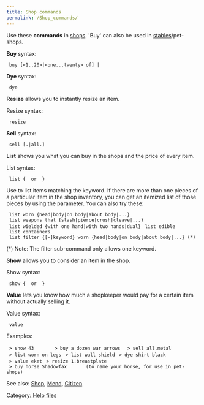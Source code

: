 ```yaml
---
title: Shop commands
permalink: /Shop_commands/
---
```


Use these **commands** in [shops](shop "wikilink"). 'Buy' can also be
used in [stables](stable "wikilink")/pet-shops.

**Buy** syntax:

` buy [<1..20>|<one...twenty> of] `<keyword>`|`<number>

**Dye** syntax:

` dye `<keyword>` `<colour>

**Resize** allows you to instantly resize an item.

Resize syntax:

` resize `<name>

**Sell** syntax:

` sell [`<number>`.|all.]`<keyword>

**List** shows you what you can buy in the shops and the price of every
item.

List syntax:

` list { `<keywords>` or `<number>` }`

Use <keyword> to list items matching the keyword. If there are more than
one pieces of a particular item in the shop inventory, you can get an
itemized list of those pieces by using the <number> parameter. You can
also try these:

` list worn {head|body|on body|about body|...}`
` list weapons that {slash|pierce|crush|cleave|...}`
` list wielded {with one hand|with two hands|dual}`
` list edible`
` list containers`
` list filter {[-]keyword} worn {head|body|on body|about body|...} (*)`

(\*) Note: The filter sub-command only allows one keyword.

**Show** allows you to consider an item in the shop.

Show syntax:

` show { `<keywords>` or `<number>` }`

**Value** lets you know how much a shopkeeper would pay for a certain
item without actually selling it.

Value syntax:

` value `<name>

Examples:

` > show 43      `
` > buy a dozen war arrows `
` > sell all.metal`
` > list worn on legs`
` > list wall shield`
` > dye shirt black`
` > value eket`
` > resize 1.breastplate`
` > buy horse Shadowfax       (to name your horse, for use in pet-shops)`

See also: [Shop](Shop "wikilink"), [Mend](Mend "wikilink"),
[Citizen](Citizen "wikilink")

[Category: Help files](Category:_Help_files "wikilink")